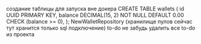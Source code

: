 создание таблицы для запуска вне докера 
CREATE TABLE wallets (
    id UUID PRIMARY KEY,
    balance DECIMAL(15, 2) NOT NULL DEFAULT 0.00 CHECK (balance >= 0),
);
NewWalletRepository (хранилище пулов сейчас тут хранится только sql подключение)
to-do не забудь удалить все to-do из проекта 